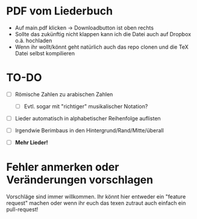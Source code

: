 # PDF vom Liederbuch

+ Auf main.pdf klicken →  Downloadbutton ist oben rechts
+ Sollte das zukünftig nicht klappen kann ich die Datei auch auf Dropbox o.ä. hochladen
+ Wenn ihr wollt/könnt geht natürlich auch das repo clonen und die TeX Datei selbst kompilieren




<!-- https://drive.google.com/file/d/12-0kGGJtOUCfqCVG2pe8LlUzrcaDV8oy/view?usp=sharing -->


# TO-DO 

- [ ] Römische Zahlen zu arabischen Zahlen
    - [ ] Evtl. sogar mit "richtiger" musikalischer Notation?
- [ ] Lieder automatisch in alphabetischer Reihenfolge auflisten
- [ ] Irgendwie Berimbaus in den Hintergrund/Rand/Mitte/überall
- [ ] **Mehr Lieder!**


# Fehler anmerken oder Veränderungen vorschlagen

Vorschläge sind immer willkommen. Ihr könnt hier entweder ein "feature request" machen oder wenn ihr euch das texen zutraut auch einfach ein pull-request!


